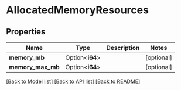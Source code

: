 # AllocatedMemoryResources

## Properties

| Name              | Type            | Description | Notes      |
| ----------------- | --------------- | ----------- | ---------- |
| **memory_mb**     | Option<**i64**> |             | [optional] |
| **memory_max_mb** | Option<**i64**> |             | [optional] |

[[Back to Model list]](../README.md#documentation-for-models)
[[Back to API list]](../README.md#documentation-for-api-endpoints)
[[Back to README]](../README.md)
